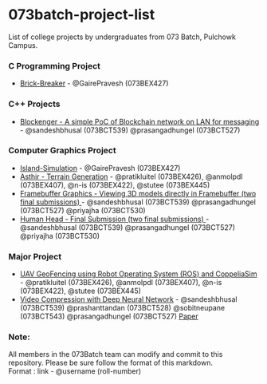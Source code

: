 # 073batch-project-list
List of college projects by undergraduates from 073 Batch, Pulchowk Campus. 

### C Programming Project
- [Brick-Breaker](https://github.com/GairePravesh/Brick-Breaker) - @GairePravesh (073BEX427)


### C++ Projects
- [Blockenger - A simple PoC of Blockchain network on LAN for messaging](https://github.com/sandeshbhusal/blockenger) - @sandeshbhusal (073BCT539) @prasangadhungel (073BCT527)


### Computer Graphics Project
- [Island-Simulation](https://github.com/GairePravesh/Island-Simulation) - @GairePravesh (073BEX427)
- [Asthir - Terrain Generation](https://github.com/anmolpdl/asthir/) - @pratikluitel (073BEX426), @anmolpdl (073BEX407), @n-is (073BEX422), @stutee (073BEX445)
- [Framebuffer Graphics - Viewing 3D models directly in Framebuffer (two final submissions) ](https://github.com/sandeshbhusal/graphics) - @sandeshbhusal (073BCT539) @prasangadhungel (073BCT527) @priyajha (073BCT530)
- [Human Head - Final Submission (two final submissions) ](https://github.com/PrasangaDhungel/Graphics-Project) - @sandeshbhusal (073BCT539) @prasangadhungel (073BCT527) @priyajha (073BCT530)

### Major Project
- [UAV GeoFencing using Robot Operating System (ROS) and CoppeliaSim](https://github.com/pratikluitel/majorvibes) - @pratikluitel (073BEX426), @anmolpdl (073BEX407), @n-is (073BEX422), @stutee (073BEX445)
- [Video Compression with Deep Neural Network](https://github.com/tukilabs/Video-Compression-Net) - @sandeshbhusal (073BCT539) @prashanttandan (073BCT528) @sobitneupane (073BCT543) @prasangadhungel (073BCT527) [Paper](https://ieeexplore.ieee.org/document/9362823)


### Note:
All members in the 073Batch team can modify and commit to this repository. Please be sure follow the format of this markdown.\
Format : link - @username (roll-number)

